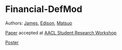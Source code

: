 # Financial-DefMod
Authors: 
[James](https://www.linkedin.com/in/james-jhirad), 
[Edison](https://scholar.google.com/citations?user=uK_esCgAAAAJ&hl=es), 
[Matsuo](https://scholar.google.co.jp/citations?user=Dy8iau4AAAAJ&hl=en)


[Paper](https://github.com/KobiJames/Financial-DefMod/blob/main/2023_aacl_srw_investopedia_final.pdf) accepted at [AACL Student Research Workshop](https://aacl2023-srw.github.io/accepted)

[Poster](https://github.com/KobiJames/Financial-DefMod/blob/main/PosterV4.png)
